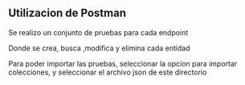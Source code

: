 ## Utilizacion de Postman

Se realizo un conjunto de pruebas para cada endpoint

Donde se crea, busca ,modifica y elimina cada entidad

Para poder importar las pruebas, seleccionar la opcion para importar colecciones, y seleccionar el archivo json de este directorio
